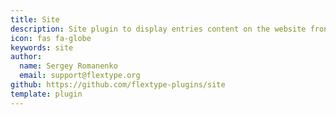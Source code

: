 ```yaml
---
title: Site
description: Site plugin to display entries content on the website frontend.
icon: fas fa-globe
keywords: site
author:
  name: Sergey Romanenko
  email: support@flextype.org
github: https://github.com/flextype-plugins/site
template: plugin
---
```


